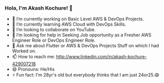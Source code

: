 ### Hola, I'm Akash Kochure! 👋

- 🔭 I’m currently working on Basic Level AWS & DevOps Projects.
- 🌱 I’m currently learning AWS Cloud with DevOps Skills. 
- 👯 I’m looking to collaborate on YouTube. 
- 🤔 I’m looking for help in Seeking Job opportunity as a Fresher AWS Engineer Role or DevOps Engineer Role.
- 💬 Ask me about Flutter or  AWS & DevOps Projects Stuff on which I had Worked on. 
- 📫 How to reach me: http://www.linkedin.com/in/akash-kochure-429007218
- 😄 Pronouns: He/His
- ⚡ Fun fact: I'm 28yr's old but everybody thinks that I am just 24or25.😅

